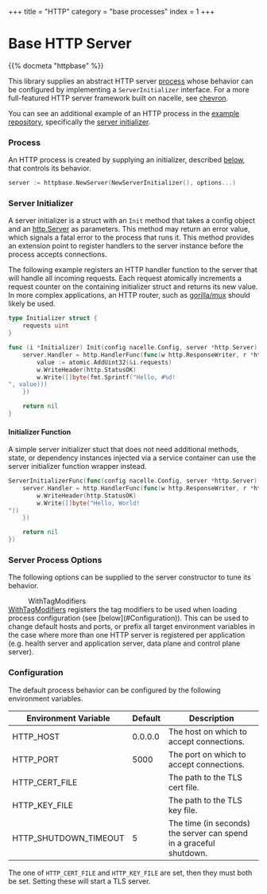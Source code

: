 +++
title = "HTTP"
category = "base processes"
index = 1
+++

# Base HTTP Server

{{% docmeta "httpbase" %}}

<!-- Fold -->

This library supplies an abstract HTTP server [process](https://nacelle.dev/docs/core/process) whose behavior can be configured by implementing a `ServerInitializer` interface. For a more full-featured HTTP server framework built on nacelle, see [chevron](/docs/frameworks/chevron).

You can see an additional example of an HTTP process in the [example repository](https://github.com/go-nacelle/example), specifically the [server initializer](https://github.com/go-nacelle/example/blob/843979aaa86786784a1ca3646e8d0d1f69e29c65/cmd/http-api/server_initializer.go#L23).

### Process

An HTTP process is created by supplying an initializer, described [below](https://nacelle.dev/docs/base-processes/httpbase#server-initializer), that controls its behavior.

```go
server := httpbase.NewServer(NewServerInitializer(), options...)
```

### Server Initializer

A server initializer is a struct with an `Init` method that takes a config object and an [http.Server](https://golang.org/pkg/net/http/#Server) as parameters.  This method may return an error value, which signals a fatal error to the process that runs it. This method provides an extension point to register handlers to the server instance before the process accepts connections.

The following example registers an HTTP handler function to the server that will handle all incoming requests. Each request atomically increments a request counter on the containing initializer struct and returns its new value. In more complex applications, an HTTP router, such as [gorilla/mux](https://github.com/gorilla/mux) should likely be used.

```go
type Initializer struct {
    requests uint
}

func (i *Initializer) Init(config nacelle.Config, server *http.Server) error {
    server.Handler = http.HandlerFunc(func(w http.ResponseWriter, r *http.Request) {
        value := atomic.AddUint32(&i.requests)
        w.WriteHeader(http.StatusOK)
        w.Write([]byte(fmt.Sprintf("Hello, #%d!
", value)))
    })

    return nil
}
```

#### Initializer Function

A simple server initializer stuct that does not need additional methods, state, or dependency instances injected via a service container can use the server initializer function wrapper instead.

```go
ServerInitializerFunc(func(config nacelle.Config, server *http.Server) error {
    server.Handler = http.HandlerFunc(func(w http.ResponseWriter, r *http.Request) {
        w.WriteHeader(http.StatusOK)
        w.Write([]byte("Hello, World!
"))
    })

    return nil
})
```

### Server Process Options

The following options can be supplied to the server constructor to tune its behavior.

<dl>
  <dd>WithTagModifiers</dd>
  <dt><a href="https://godoc.org/github.com/go-nacelle/httpbase#WithTagModifiers">WithTagModifiers</a> registers the tag modifiers to be used when loading process configuration (see [below](#Configuration)). This can be used to change default hosts and ports, or prefix all target environment variables in the case where more than one HTTP server is registered per application (e.g. health server and application server, data plane and control plane server).</dt>
</dl>

### Configuration

The default process behavior can be configured by the following environment variables.

| Environment Variable  | Default | Description |
| --------------------- | ------- | ----------- |
| HTTP_HOST             | 0.0.0.0 | The host on which to accept connections. |
| HTTP_PORT             | 5000    | The port on which to accept connections. |
| HTTP_CERT_FILE        |         | The path to the TLS cert file. |
| HTTP_KEY_FILE         |         | The path to the TLS key file. |
| HTTP_SHUTDOWN_TIMEOUT | 5       | The time (in seconds) the server can spend in a graceful shutdown. |

The one of `HTTP_CERT_FILE` and `HTTP_KEY_FILE` are set, then they must both be set. Setting these will start a TLS server.
